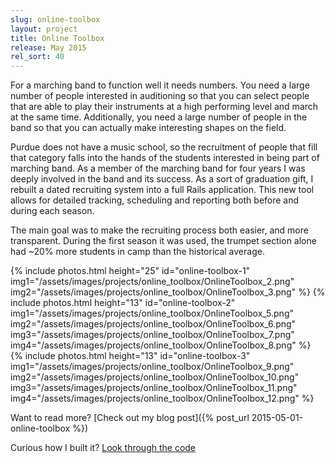```yaml
---
slug: online-toolbox
layout: project
title: Online Toolbox
release: May 2015
rel_sort: 40
---
```


For a marching band to function well it needs numbers.  You need a large
number of people interested in auditioning so that you can select people
that are able to play their instruments at a high performing level and
march at the same time.  Additionally, you need a large number of people
in the band so that you can actually make interesting shapes on the
field.

Purdue does not have a music school, so the recruitment of people that
fill that category falls into the hands of the students interested in
being part of marching band. As a member of the marching band for four
years I was deeply involved in the band and its success.  As a sort of
graduation gift, I rebuilt a dated recruiting system into a full Rails
application.  This new tool allows for detailed tracking, scheduling and
reporting both before and during each season.

The main goal was to make the recruiting process both easier, and more
transparent.  During the first season it was used, the trumpet section
alone had ~20% more students in camp than the historical average.

{% include photos.html
  height="25" id="online-toolbox-1"
  img1="/assets/images/projects/online_toolbox/OnlineToolbox_2.png"
  img2="/assets/images/projects/online_toolbox/OnlineToolbox_3.png"
%}
{% include photos.html
  height="13" id="online-toolbox-2"
  img1="/assets/images/projects/online_toolbox/OnlineToolbox_5.png"
  img2="/assets/images/projects/online_toolbox/OnlineToolbox_6.png"
  img3="/assets/images/projects/online_toolbox/OnlineToolbox_7.png"
  img4="/assets/images/projects/online_toolbox/OnlineToolbox_8.png"
%}
{% include photos.html
  height="13" id="online-toolbox-3"
  img1="/assets/images/projects/online_toolbox/OnlineToolbox_9.png"
  img2="/assets/images/projects/online_toolbox/OnlineToolbox_10.png"
  img3="/assets/images/projects/online_toolbox/OnlineToolbox_11.png"
  img4="/assets/images/projects/online_toolbox/OnlineToolbox_12.png"
%}

Want to read more? [Check out my blog post]({% post_url 2015-05-01-online-toolbox %})

Curious how I built it? [Look through the code](https://github.com/Tornquist/onlinetoolbox)

